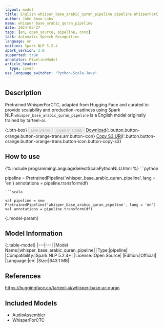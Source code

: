 ```yaml
---
layout: model
title: English whisper_base_arabic_quran_pipeline pipeline WhisperForCTC from tarteel-ai
author: John Snow Labs
name: whisper_base_arabic_quran_pipeline
date: 2024-05-27
tags: [en, open_source, pipeline, onnx]
task: Automatic Speech Recognition
language: en
edition: Spark NLP 5.2.4
spark_version: 3.0
supported: true
annotator: PipelineModel
article_header:
  type: cover
use_language_switcher: "Python-Scala-Java"
---
```


## Description

Pretrained WhisperForCTC, adapted from Hugging Face and curated to provide scalability and production-readiness using Spark NLP.`whisper_base_arabic_quran_pipeline` is a English model originally trained by tarteel-ai.

{:.btn-box}
<button class="button button-orange" disabled>Live Demo</button>
<button class="button button-orange" disabled>Open in Colab</button>
[Download](https://s3.amazonaws.com/auxdata.johnsnowlabs.com/public/models/whisper_base_arabic_quran_pipeline_en_5.2.4_3.0_1716817063725.zip){:.button.button-orange.button-orange-trans.arr.button-icon}
[Copy S3 URI](s3://auxdata.johnsnowlabs.com/public/models/whisper_base_arabic_quran_pipeline_en_5.2.4_3.0_1716817063725.zip){:.button.button-orange.button-orange-trans.button-icon.button-copy-s3}

## How to use



<div class="tabs-box" markdown="1">
{% include programmingLanguageSelectScalaPythonNLU.html %}
```python

pipeline = PretrainedPipeline('whisper_base_arabic_quran_pipeline', lang = 'en')
annotations =  pipeline.transform(df)   

```
```scala

val pipeline = new PretrainedPipeline('whisper_base_arabic_quran_pipeline', lang = 'en')
val annotations = pipeline.transform(df)

```
</div>

{:.model-param}
## Model Information

{:.table-model}
|---|---|
|Model Name:|whisper_base_arabic_quran_pipeline|
|Type:|pipeline|
|Compatibility:|Spark NLP 5.2.4+|
|License:|Open Source|
|Edition:|Official|
|Language:|en|
|Size:|643.1 MB|

## References

https://huggingface.co/tarteel-ai/whisper-base-ar-quran

## Included Models

- AudioAssembler
- WhisperForCTC